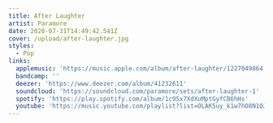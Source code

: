 ```yaml
---
title: After Laughter
artist: Paramore
date: 2020-07-31T14:49:42.541Z
cover: /upload/after-laughter.jpg
styles:
  - Pop
links:
  applemusic: 'https://music.apple.com/album/after-laughter/1227049864'
  bandcamp: ''
  deezer: 'https://www.deezer.com/album/41232611'
  soundcloud: 'https://soundcloud.com/paramore/sets/after-laughter-1'
  spotify: 'https://play.spotify.com/album/1c9Sx7XdXuMptGyfCB6hHs'
  youtube: 'https://music.youtube.com/playlist?list=OLAK5uy_k1w7hO8N1QJ-kUTlfa1wzy7TcYXRX5VOM'
---
```

